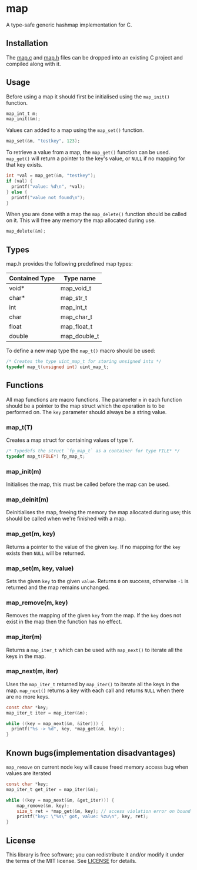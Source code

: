 # map
A type-safe generic hashmap implementation for C.

## Installation 
The [map.c](src/map.c?raw=1) and [map.h](src/map.h?raw=1) files can be dropped
into an existing C project and compiled along with it.


## Usage
Before using a map it should first be initialised using the `map_init()`
function.
```c
map_int_t m;
map_init(&m);
```

Values can added to a map using the `map_set()` function.
```c
map_set(&m, "testkey", 123);
```

To retrieve a value from a map, the `map_get()` function can be used.
`map_get()` will return a pointer to the key's value, or `NULL` if no mapping
for that key exists.

```c
int *val = map_get(&m, "testkey");
if (val) {
  printf("value: %d\n", *val);
} else {
  printf("value not found\n");
}
```

When you are done with a map the `map_delete()` function should be called on
it. This will free any memory the map allocated during use.
```c
map_delete(&m);
```

## Types
map.h provides the following predefined map types:

Contained Type  | Type name
----------------|----------------------------------
void*           | map_void_t
char*           | map_str_t
int             | map_int_t
char            | map_char_t
float           | map_float_t
double          | map_double_t

To define a new map type the `map_t()` macro should be used:
```c
/* Creates the type uint_map_t for storing unsigned ints */
typedef map_t(unsigned int) uint_map_t;
```

## Functions
All map functions are macro functions. The parameter `m` in each function
should be a pointer to the map struct which the operation is to be performed
on. The `key` parameter should always be a string value.

### map\_t(T)
Creates a map struct for containing values of type `T`.
```c
/* Typedefs the struct `fp_map_t` as a container for type FILE* */
typedef map_t(FILE*) fp_map_t;
```

### map\_init(m)
Initialises the map, this must be called before the map can be used. 

### map\_deinit(m)
Deinitialises the map, freeing the memory the map allocated during use;
this should be called when we're finished with a map.

### map\_get(m, key)
Returns a pointer to the value of the given `key`. If no mapping for the `key`
exists then `NULL` will be returned.

### map\_set(m, key, value)
Sets the given `key` to the given `value`. Returns `0` on success, otherwise
`-1` is returned and the map remains unchanged.

### map\_remove(m, key)
Removes the mapping of the given `key` from the map. If the `key` does not
exist in the map then the function has no effect.

### map\_iter(m)
Returns a `map_iter_t` which can be used with `map_next()` to iterate all the
keys in the map.


### map\_next(m, iter)
Uses the `map_iter_t` returned by `map_iter()` to iterate all the keys in the
map. `map_next()` returns a key with each call and returns `NULL` when there
are no more keys.
```c
const char *key;
map_iter_t iter = map_iter(&m);

while ((key = map_next(&m, &iter))) {
  printf("%s -> %d", key, *map_get(&m, key));
}
```

## Known bugs(implementation disadvantages)
`map_remove` on current node key will cause freed memory access bug when values are iterated
```c
const char *key;
map_iter_t get_iter = map_iter(&m);

while ((key = map_next(&m, &get_iter))) {
    map_remove(&m, key);
    size_t ret = *map_get(&m, key); // access violation error on bound check enabled debuggers(MSVC), freed memory is accessed
    printf("key: \"%s\" got, value: %zu\n", key, ret);
}
```



## License
This library is free software; you can redistribute it and/or modify it under
the terms of the MIT license. See [LICENSE](LICENSE) for details.
